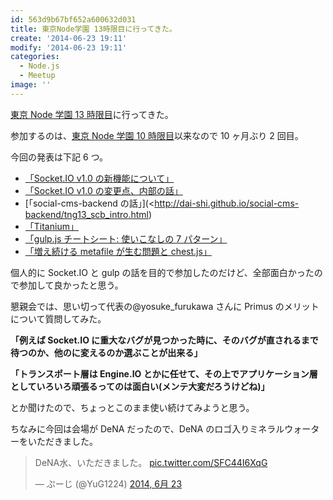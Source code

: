 ```yaml
---
id: 563d9b67bf652a600632d031
title: 東京Node学園 13時限目に行ってきた。
create: '2014-06-23 19:11'
modify: '2014-06-23 19:11'
categories:
  - Node.js
  - Meetup
image: ''
---
```


[東京 Node 学園 13 時限目](http://nodejs.connpass.com/event/6763/)に行ってきた。

参加するのは、[東京 Node 学園 10 時限目](http://nodejs.connpass.com/event/3034/)以来なので 10 ヶ月ぶり 2 回目。

今回の発表は下記 6 つ。

- [「Socket.IO v1.0 の新機能について」](https://speakerdeck.com/yosuke_furukawa/socket-dot-io-v1-dot-0-introduction)
- [「Socket.IO v1.0 の変更点、内部の話」](https://speakerdeck.com/nkzawa/socket-dot-io-1-dot-0falsebian-geng-dian-nei-bu-de-nahua)
- [「social-cms-backend の話」](<http://dai-shi.github.io/social-cms-backend/tng13_scb_intro.html)
- [「Titanium」](http://www.slideshare.net/ToshiroYagi/node-gakuen)
- [「gulp.js チートシート: 使いこなしの 7 パターン」](https://speakerdeck.com/cognitom/gulp-dot-js-cheatsheet)
- [「増え続ける metafile が生む問題と chest.js」](https://speakerdeck.com/watilde/too-many-metafiles-and-chest-dot-js)

個人的に Socket.IO と gulp の話を目的で参加したのだけど、全部面白かったので参加して良かったと思う。

懇親会では、思い切って代表の@yosuke_furukawa さんに Primus のメリットについて質問してみた。

**「例えば Socket.IO に重大なバグが見つかった時に、そのバグが直されるまで待つのか、他のに変えるのか選ぶことが出来る」**

**「トランスポート層は Engine.IO とかに任せて、その上でアプリケーション層としていろいろ頑張るってのは面白い(メンテ大変だろうけどね)」**

とか聞けたので、ちょっとこのまま使い続けてみようと思う。

<!-- more -->

ちなみに今回は会場が DeNA だったので、DeNA のロゴ入りミネラルウォーターをいただきました。

<blockquote class="twitter-tweet" lang="ja"><p>DeNA水、いただきました。 <a href="http://t.co/SFC44I6XqG">pic.twitter.com/SFC44I6XqG</a></p>&mdash; ぷーじ (@YuG1224) <a href="https://twitter.com/YuG_1224/statuses/481016696921001986">2014, 6月 23</a></blockquote>
<script async src="//platform.twitter.com/widgets.js" charset="utf-8"></script>
